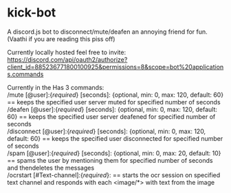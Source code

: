 # kick-bot
A discord.js bot to disconnect/mute/deafen an annoying friend for fun. (Vaathi if you are reading this piss off)

Currently locally hosted feel free to invite: https://discord.com/api/oauth2/authorize?client_id=885236771800100925&permissions=8&scope=bot%20applications.commands

Currently in the Has 3 commands: <br>
/mute [@user]:{*required*} [seconds]: {optional, min: 0, max: 120, default: 60} == keeps the specified user server muted for specified number of seconds <br>
/deafen [@user]:{*required*} [seconds]: {optional, min: 0, max: 120, default: 60} == keeps the specified user server deafened for specified number of seconds <br>
/disconnect [@user]:{*required*} [seconds]: {optional, min: 0, max: 120, default: 60} == keeps the specified user disconnected for specified number of seconds <br>
/spam [@user]:{*required*} [seconds]: {optional, min: 0, max: 20, default: 10} == spams the user by mentioning them for specified number of seconds and thendeletes the messages<br>
/ocrstart [#Text-channel]:{*required*}:  == starts the ocr session on specified text channel and responds with each <image/*> with text from the image<br>